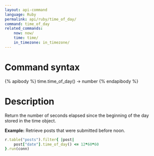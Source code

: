 ```yaml
---
layout: api-command
language: Ruby
permalink: api/ruby/time_of_day/
command: time_of_day
related_commands:
    now: now/
    time: time/
    in_timezone: in_timezone/
---
```


# Command syntax #

{% apibody %}
time.time_of_day() &rarr; number
{% endapibody %}

# Description #

Return the number of seconds elapsed since the beginning of the day stored in the time object.

__Example:__ Retrieve posts that were submitted before noon.

```rb
r.table("posts").filter{ |post|
    post["date"].time_of_day() <= 12*60*60
}.run(conn)
```
